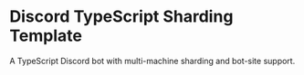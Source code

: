 # Discord TypeScript Sharding Template

A TypeScript Discord bot with multi-machine sharding and bot-site support.